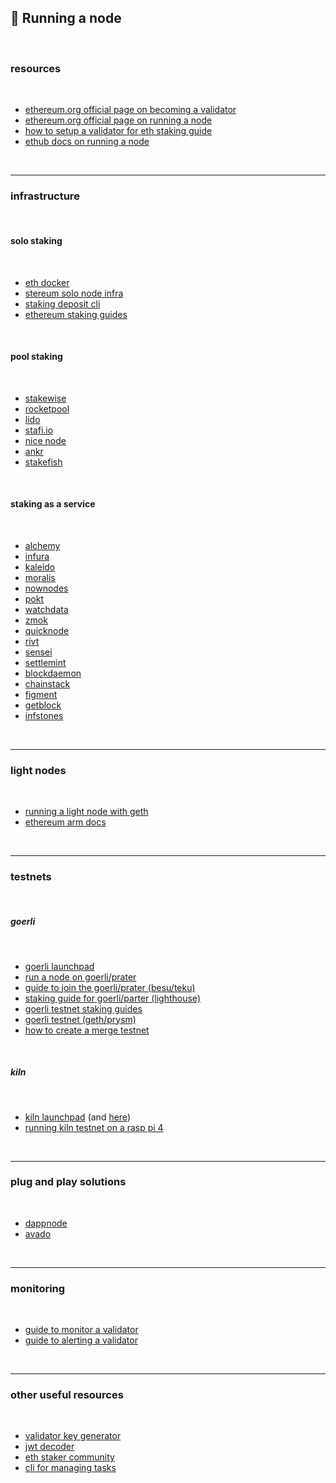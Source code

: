 ## 🌭 Running a node

<br>

### resources

<br>

* [ethereum.org official page on becoming a validator](https://launchpad.ethereum.org/en/overview)
* [ethereum.org official page on running a node](https://ethereum.org/en/run-a-node/)
* [how to setup a validator for eth staking guide](https://www.coincashew.com/coins/overview-eth/guide-or-how-to-setup-a-validator-on-eth2-mainnet)
* [ethub docs on running a node](https://docs.ethhub.io/using-ethereum/running-an-ethereum-node/)

<br>

----

### infrastructure


<br>

#### solo staking 

<br>

* [eth docker](https://eth-docker.net/docs/About/Overview)
* [stereum solo node infra](https://stereum.net/ethereum-node-setup/)
* [staking deposit cli](https://github.com/ethereum/staking-deposit-cli)
* [ethereum staking guides](https://github.com/SomerEsat/ethereum-staking-guides)

<br>

#### pool staking

<br>

* [stakewise](https://app.stakewise.io/)
* [rocketpool](https://rocketpool.net/)
* [lido](https://lido.fi/)
* [stafi.io](https://www.stafi.io/)
* [nice node](https://www.nicenode.xyz/)
* [ankr](https://www.ankr.com/)
* [stakefish](https://v1.stake.fish/)

<br>

#### staking as a service

<br>


* [alchemy](https://www.alchemy.com/)
* [infura](https://infura.io/)
* [kaleido](https://www.kaleido.io/)
* [moralis](https://moralis.io/)
* [nownodes](https://nownodes.io/)
* [pokt](https://www.pokt.network/)
* [watchdata](https://www.watchdata.io/)
* [zmok](https://zmok.io/)
* [quicknode](https://www.quicknode.com/)
* [rivt](https://rivet.cloud/)
* [sensei](https://www.senseinode.com/)
* [settlemint](https://console.settlemint.com/)
* [blockdaemon](https://blockdaemon.com/)
* [chainstack](https://chainstack.com/)
* [figment](https://datahub.figment.io/)
* [getblock](https://getblock.io/)
* [infstones](https://infstones.com/)

<br>



-----

### light nodes

<br>


* [running a light node with geth](https://ethereum.org/en/developers/tutorials/run-light-node-geth/)
* [ethereum arm docs](https://ethereum-on-arm-documentation.readthedocs.io/en/latest/)

<br>


----


### testnets

<br>

##### goerli

<br>

* [goerli launchpad](https://goerli.launchpad.ethereum.org/en/)
* [run a node on goerli/prater](https://notes.ethereum.org/@launchpad/goerli)
* [guide to join the goerli/prater (besu/teku)](https://github.com/remyroy/ethstaker/blob/main/merge-goerli-prater.md)
* [staking guide for goerli/parter (lighthouse)](https://agstakingco.gitbook.io/eth-2-0-staking-guide-prater-lighthouse/)
* [goerli testnet staking guides](https://github.com/SomerEsat/ethereum-staking-guides#goerli-testnet-staking-guides)
* [goerli testnet (geth/prysm)](https://kb.beaconcha.in/archive/eth1-infura)
* [how to create a merge testnet](https://notes.ethereum.org/@parithosh/H1MSKgm3F)

<br>

##### kiln

<br>

* [kiln launchpad](https://notes.ethereum.org/@launchpad/kiln) (and [here](https://kiln.launchpad.ethereum.org/en/))
* [running kiln testnet on a rasp pi 4](https://ethereum.org/en/developers/tutorials/run-node-raspberry-pi/)


<br>

----

### plug and play solutions

<br>

* [dappnode](https://dappnode.io/en-us/collections/frontpage)
* [avado](https://ava.do/)


<br>


----

### monitoring

<br>

* [guide to monitor a validator](https://github.com/remyroy/ethstaker/blob/main/monitoring.md)
* [guide to alerting a validator](https://github.com/remyroy/ethstaker/blob/main/alerting.md)

<br>

---

### other useful resources

<br>

* [validator key generator](https://wagyu.gg/)
* [jwt decoder](https://jwt.io/)
* [eth staker community](https://ethstaker.cc/)
* [cli for managing tasks](https://github.com/wealdtech/ethdo)
